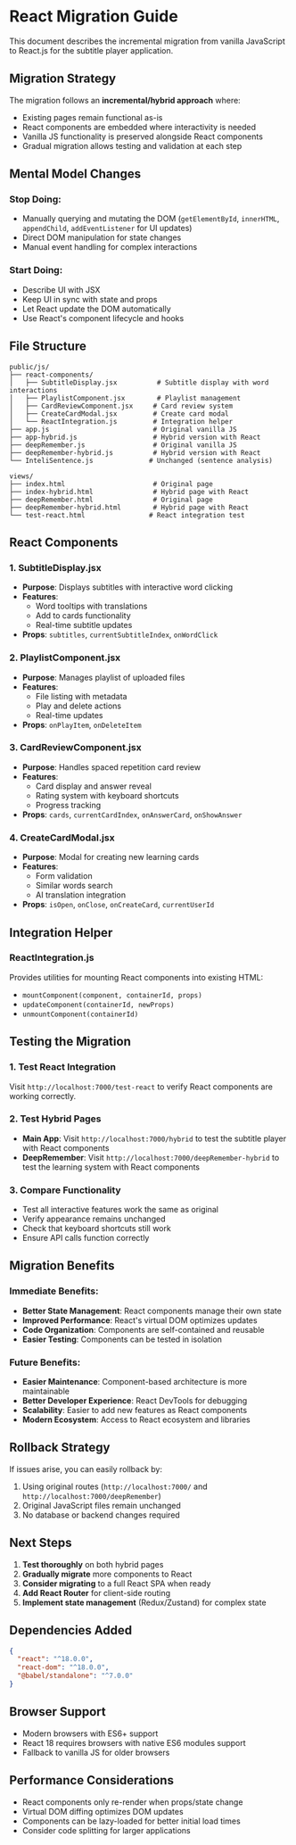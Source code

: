 # React Migration Guide

This document describes the incremental migration from vanilla JavaScript to React.js for the subtitle player application.

## Migration Strategy

The migration follows an **incremental/hybrid approach** where:
- Existing pages remain functional as-is
- React components are embedded where interactivity is needed
- Vanilla JS functionality is preserved alongside React components
- Gradual migration allows testing and validation at each step

## Mental Model Changes

### Stop Doing:
- Manually querying and mutating the DOM (`getElementById`, `innerHTML`, `appendChild`, `addEventListener` for UI updates)
- Direct DOM manipulation for state changes
- Manual event handling for complex interactions

### Start Doing:
- Describe UI with JSX
- Keep UI in sync with state and props
- Let React update the DOM automatically
- Use React's component lifecycle and hooks

## File Structure

```
public/js/
├── react-components/
│   ├── SubtitleDisplay.jsx          # Subtitle display with word interactions
│   ├── PlaylistComponent.jsx        # Playlist management
│   ├── CardReviewComponent.jsx     # Card review system
│   ├── CreateCardModal.jsx         # Create card modal
│   └── ReactIntegration.js         # Integration helper
├── app.js                          # Original vanilla JS
├── app-hybrid.js                   # Hybrid version with React
├── deepRemember.js                 # Original vanilla JS
├── deepRemember-hybrid.js          # Hybrid version with React
└── InteliSentence.js              # Unchanged (sentence analysis)

views/
├── index.html                      # Original page
├── index-hybrid.html               # Hybrid page with React
├── deepRemember.html               # Original page
├── deepRemember-hybrid.html        # Hybrid page with React
└── test-react.html                # React integration test
```

## React Components

### 1. SubtitleDisplay.jsx
- **Purpose**: Displays subtitles with interactive word clicking
- **Features**: 
  - Word tooltips with translations
  - Add to cards functionality
  - Real-time subtitle updates
- **Props**: `subtitles`, `currentSubtitleIndex`, `onWordClick`

### 2. PlaylistComponent.jsx
- **Purpose**: Manages playlist of uploaded files
- **Features**:
  - File listing with metadata
  - Play and delete actions
  - Real-time updates
- **Props**: `onPlayItem`, `onDeleteItem`

### 3. CardReviewComponent.jsx
- **Purpose**: Handles spaced repetition card review
- **Features**:
  - Card display and answer reveal
  - Rating system with keyboard shortcuts
  - Progress tracking
- **Props**: `cards`, `currentCardIndex`, `onAnswerCard`, `onShowAnswer`

### 4. CreateCardModal.jsx
- **Purpose**: Modal for creating new learning cards
- **Features**:
  - Form validation
  - Similar words search
  - AI translation integration
- **Props**: `isOpen`, `onClose`, `onCreateCard`, `currentUserId`

## Integration Helper

### ReactIntegration.js
Provides utilities for mounting React components into existing HTML:
- `mountComponent(component, containerId, props)`
- `updateComponent(containerId, newProps)`
- `unmountComponent(containerId)`

## Testing the Migration

### 1. Test React Integration
Visit `http://localhost:7000/test-react` to verify React components are working correctly.

### 2. Test Hybrid Pages
- **Main App**: Visit `http://localhost:7000/hybrid` to test the subtitle player with React components
- **DeepRemember**: Visit `http://localhost:7000/deepRemember-hybrid` to test the learning system with React components

### 3. Compare Functionality
- Test all interactive features work the same as original
- Verify appearance remains unchanged
- Check that keyboard shortcuts still work
- Ensure API calls function correctly

## Migration Benefits

### Immediate Benefits:
- **Better State Management**: React components manage their own state
- **Improved Performance**: React's virtual DOM optimizes updates
- **Code Organization**: Components are self-contained and reusable
- **Easier Testing**: Components can be tested in isolation

### Future Benefits:
- **Easier Maintenance**: Component-based architecture is more maintainable
- **Better Developer Experience**: React DevTools for debugging
- **Scalability**: Easier to add new features as React components
- **Modern Ecosystem**: Access to React ecosystem and libraries

## Rollback Strategy

If issues arise, you can easily rollback by:
1. Using original routes (`http://localhost:7000/` and `http://localhost:7000/deepRemember`)
2. Original JavaScript files remain unchanged
3. No database or backend changes required

## Next Steps

1. **Test thoroughly** on both hybrid pages
2. **Gradually migrate** more components to React
3. **Consider migrating** to a full React SPA when ready
4. **Add React Router** for client-side routing
5. **Implement state management** (Redux/Zustand) for complex state

## Dependencies Added

```json
{
  "react": "^18.0.0",
  "react-dom": "^18.0.0",
  "@babel/standalone": "^7.0.0"
}
```

## Browser Support

- Modern browsers with ES6+ support
- React 18 requires browsers with native ES6 modules support
- Fallback to vanilla JS for older browsers

## Performance Considerations

- React components only re-render when props/state change
- Virtual DOM diffing optimizes DOM updates
- Components can be lazy-loaded for better initial load times
- Consider code splitting for larger applications

